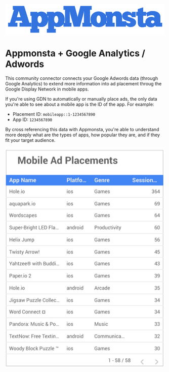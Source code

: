 ![Appmonsta logo](https://raw.githubusercontent.com/kyletaylored/appmonsta/master/assets/appmonsta-logo.png)
# Appmonsta + Google Analytics / Adwords

This community connector connects your Google Adwords data (through Google Analytics) to extend more information into ad placement throug the Google Display Network in mobile apps.

If you're using GDN to automatically or manually place ads, the only data you're able to see about a mobile app is the ID of the app. For example:

- Placement ID: `mobileapp::1-1234567890`
- App ID: `1234567890`

By cross referencing this data with Appmonsta, you're able to understand more deeply what are the types of apps, how popular they are, and if they fit your target audience.

![Screencap of combined Adword and Appmonsta data](https://raw.githubusercontent.com/kyletaylored/appmonsta/master/assets/appmonstmob.png)
